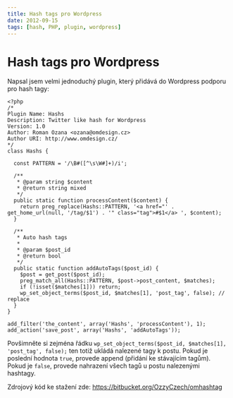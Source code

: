 ```yaml
---
title: Hash tags pro Wordpress
date: 2012-09-15
tags: [hash, PHP, plugin, wordpress]
---
```



# Hash tags pro Wordpress

Napsal jsem velmi jednoduchý plugin, který přidává do Wordpress podporu pro hash tagy:

```
<?php
/*
Plugin Name: Hashs
Description: Twitter like hash for Wordpress
Version: 1.0
Author: Roman Ozana <ozana@omdesign.cz>
Author URI: http://www.omdesign.cz/
*/
class Hashs {

  const PATTERN = '/\B#([^\s\W#]+)/i';

  /**
   * @param string $content
   * @return string mixed
   */
  public static function processContent($content) {
    return preg_replace(Hashs::PATTERN, '<a href="' . get_home_url(null, '/tag/$1') . '" class="tag">#$1</a> ', $content);
  }

  /**
   * Auto hash tags
   *
   * @param $post_id
   * @return bool
   */
  public static function addAutoTags($post_id) {
    $post = get_post($post_id);
    preg_match_all(Hashs::PATTERN, $post->post_content, $matches);
    if (!isset($matches[1])) return;
    wp_set_object_terms($post_id, $matches[1], 'post_tag', false); // replace
  }
}

add_filter('the_content', array('Hashs', 'processContent'), 1);
add_action('save_post', array('Hashs', 'addAutoTags'));
```

Povšimněte si zejména řádku  `wp_set_object_terms($post_id, $matches[1], 'post_tag', false);`
ten totiž ukládá nalezené tagy k postu. Pokud je poslední hodnota `true`,
provede append (přidání ke stávajícím tagům). Pokud je `false`, provede 
nahrazení všech tagů u postu nalezenými hashtagy.

Zdrojový kód ke stažení zde: https://bitbucket.org/OzzyCzech/omhashtag
